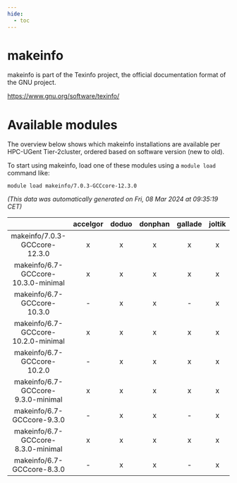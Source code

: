 ```yaml
---
hide:
  - toc
---
```


makeinfo
========


makeinfo is part of the Texinfo project, the official documentation format of the GNU project.

https://www.gnu.org/software/texinfo/
# Available modules


The overview below shows which makeinfo installations are available per HPC-UGent Tier-2cluster, ordered based on software version (new to old).

To start using makeinfo, load one of these modules using a `module load` command like:

```shell
module load makeinfo/7.0.3-GCCcore-12.3.0
```

*(This data was automatically generated on Fri, 08 Mar 2024 at 09:35:19 CET)*  

| |accelgor|doduo|donphan|gallade|joltik|skitty|
| :---: | :---: | :---: | :---: | :---: | :---: | :---: |
|makeinfo/7.0.3-GCCcore-12.3.0|x|x|x|x|x|x|
|makeinfo/6.7-GCCcore-10.3.0-minimal|x|x|x|x|x|x|
|makeinfo/6.7-GCCcore-10.3.0|-|x|x|-|x|x|
|makeinfo/6.7-GCCcore-10.2.0-minimal|x|x|x|x|x|x|
|makeinfo/6.7-GCCcore-10.2.0|-|x|x|x|x|x|
|makeinfo/6.7-GCCcore-9.3.0-minimal|x|x|x|x|x|x|
|makeinfo/6.7-GCCcore-9.3.0|-|x|x|-|x|x|
|makeinfo/6.7-GCCcore-8.3.0-minimal|x|x|x|x|x|x|
|makeinfo/6.7-GCCcore-8.3.0|-|x|x|-|x|x|
